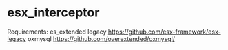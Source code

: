 # esx_interceptor

Requirements: es_extended legacy 
https://github.com/esx-framework/esx-legacy
oxmysql 
https://github.com/overextended/oxmysql/
